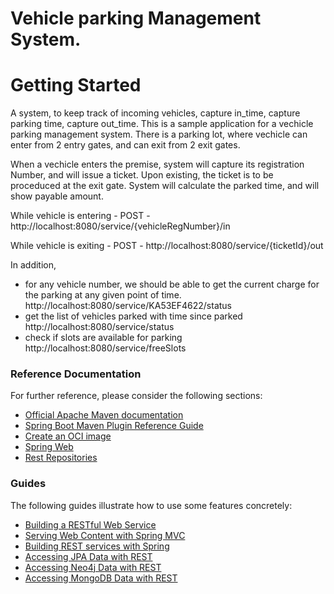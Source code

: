 # Vehicle parking Management System.
# Getting Started
A system, to keep track of incoming vehicles, capture in_time, capture parking time, capture out_time. 
This is a sample application for a vechicle parking management system.
There is a parking lot, where vechicle can enter from 2 entry gates, and can exit from 2 exit gates.

When a vechicle enters the premise, system will capture its registration Number, and will issue a ticket.
Upon existing, the ticket is to be proceduced at the exit gate.
System will calculate the parked time, and will show payable amount.


While vehicle is entering - 
	POST - http://localhost:8080/service/{vehicleRegNumber}/in

While vehicle is exiting - 
	POST - http://localhost:8080/service/{ticketId}/out

In addition,
* for any vehicle number, we should be able to get the current charge for the parking at any given point of time. 
		http://localhost:8080/service/KA53EF4622/status
* get the list of vehicles parked with time since parked 
		http://localhost:8080/service/status
* check if slots are available for parking
		http://localhost:8080/service/freeSlots

### Reference Documentation
For further reference, please consider the following sections:

* [Official Apache Maven documentation](https://maven.apache.org/guides/index.html)
* [Spring Boot Maven Plugin Reference Guide](https://docs.spring.io/spring-boot/docs/2.3.1.RELEASE/maven-plugin/reference/html/)
* [Create an OCI image](https://docs.spring.io/spring-boot/docs/2.3.1.RELEASE/maven-plugin/reference/html/#build-image)
* [Spring Web](https://docs.spring.io/spring-boot/docs/2.3.1.RELEASE/reference/htmlsingle/#boot-features-developing-web-applications)
* [Rest Repositories](https://docs.spring.io/spring-boot/docs/2.3.1.RELEASE/reference/htmlsingle/#howto-use-exposing-spring-data-repositories-rest-endpoint)

### Guides
The following guides illustrate how to use some features concretely:

* [Building a RESTful Web Service](https://spring.io/guides/gs/rest-service/)
* [Serving Web Content with Spring MVC](https://spring.io/guides/gs/serving-web-content/)
* [Building REST services with Spring](https://spring.io/guides/tutorials/bookmarks/)
* [Accessing JPA Data with REST](https://spring.io/guides/gs/accessing-data-rest/)
* [Accessing Neo4j Data with REST](https://spring.io/guides/gs/accessing-neo4j-data-rest/)
* [Accessing MongoDB Data with REST](https://spring.io/guides/gs/accessing-mongodb-data-rest/)

